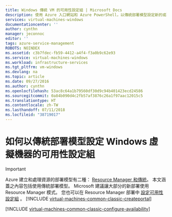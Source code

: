 ```yaml
---
title: Windows 傳統 VM 的可用性設定組 | Microsoft Docs
description: 使用 Azure 入口網站和 Azure PowerShell，以傳統部署模型設定新的或現有 Windows 虛擬機器的可用性設定組。
services: virtual-machines-windows
documentationcenter: ''
author: cynthn
manager: jeconnoc
editor: ''
tags: azure-service-management
ROBOTS: NOINDEX
ms.assetid: c3b7fdec-fb59-4412-a4f4-f3a0b9c62e93
ms.service: virtual-machines-windows
ms.workload: infrastructure-services
ms.tgt_pltfrm: vm-windows
ms.devlang: na
ms.topic: article
ms.date: 09/27/2016
ms.author: cynthn
ms.openlocfilehash: 53ac8c64a1b79560df30d9c94b401423ecd24586
ms.sourcegitcommit: 0a84b090d4c2fb57af3876c26a1f97aac12015c5
ms.translationtype: HT
ms.contentlocale: zh-TW
ms.lasthandoff: 07/11/2018
ms.locfileid: "38719017"
---
```

# <a name="how-to-configure-an-availability-set-for-windows-virtual-machines-in-the-classic-deployment-model"></a>如何以傳統部署模型設定 Windows 虛擬機器的可用性設定組
> [!IMPORTANT] 
> Azure 建立和處理資源的部署模型有二種： [Resource Manager 和傳統](../../../resource-manager-deployment-model.md)。 本文涵蓋之內容包括使用傳統部署模型。 Microsoft 建議讓大部分的新部署使用 Resource Manager 模式。 您也可以在 Resource Manager 部署中 [設定可用性設定組](../tutorial-availability-sets.md?toc=%2fazure%2fvirtual-machines%2fwindows%2ftoc.json) 。
> [!INCLUDE [virtual-machines-common-classic-createportal](../../../../includes/virtual-machines-classic-portal.md)]

[!INCLUDE [virtual-machines-common-classic-configure-availability](../../../../includes/virtual-machines-common-classic-configure-availability.md)]

